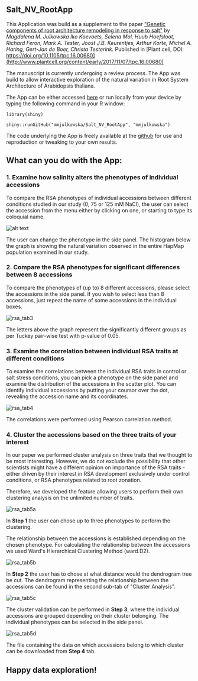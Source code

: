 ## Salt_NV_RootApp

This Application was build as a supplement to the paper ["Genetic components of root architecture remodeling in response to salt"](http://www.plantcell.org/content/early/2017/11/07/tpc.16.00680) by _Magdalena M. Julkowska Iko Koevoets, Selena Mol, Huub Hoefsloot, Richard Feron, Mark A. Tester, Joost J.B. Keurentjes, Arthur Korte, Michel A. Haring, Gert-Jan de Boer, Christa Testerink._ Published in [Plant cell, DOI: https://doi.org/10.1105/tpc.16.00680](http://www.plantcell.org/content/early/2017/11/07/tpc.16.00680) 

The manuscript is currently undergoing a review process. The App was build to allow interactive exploration of the natural variation in Root System Architecture of Arabidopsis thaliana.

The App can be either accessed [here](http://genseq-h0.science.uva.nl/shiny/App/Salt_NV_Root/) or run locally from your device by typing the following command in your R window:

`library(shiny)`

`shiny::runGitHub("mmjulkowska/Salt_NV_RootApp", "mmjulkowska")`

The code underlying the App is freely available at the [github](https://github.com/mmjulkowska/Salt_NV_RootApp) for use and reproduction or tweaking to your own results.

## What can you do with the App:

### 1. Examine how salinity alters the phenotypes of individual accessions 

To compare the RSA phenotypes of individual accessions between different conditions studied in our study (0, 75 or 125 mM NaCl), the user can select the accession from the menu either by clicking on one, or starting to type its coloquial name.

![alt text](https://user-images.githubusercontent.com/14832460/29319232-ef6c5a8a-81db-11e7-9334-fc2b04c43aba.png)

The user can change the phenotype in the side panel. The histogram below the graph is showing the natural variation observed in the entire HapMap population examined in our study.

### 2. Compare the RSA phenotypes for significant differences between 8 accessions

To compare the phenotypes of (up to) 8 different accessions, please select the accessions in the side panel. If you wish to select less than 8 accessions, just repeat the name of some accessions in the individual boxes.

![rsa_tab3](https://user-images.githubusercontent.com/14832460/29319371-7dc1174e-81dc-11e7-87ac-a856629d5491.png)

The letters above the graph represent the significantly different groups as per Tuckey pair-wise test with p-value of 0.05.

### 3. Examine the correlation between individual RSA traits at different conditions

To examine the correlations between the individual RSA traits in control or salt stress conditions, you can pick a phenotype on the side panel and examine the distribution of the accessions in the scatter plot. You can identify individual accessions by putting your coursor over the dot, revealing the accession name and its coordinates.

![rsa_tab4](https://user-images.githubusercontent.com/14832460/29319382-85430ef0-81dc-11e7-8ee0-7f5204853c86.png)

 The correlations were performed using Pearson correlation method.

### 4. Cluster the accessions based on the three traits of your interest 

In our paper we performed cluster analysis on three traits that we thought to be most interesting. However, we do not exclude the possibility that other scientists might have a different opinion on importance of the RSA traits - either driven by their interest in RSA development exclusively under control conditions, or RSA phenotypes related to root zonation. 

Therefore, we developed the feature allowing users to perform their own clustering analysis on the unlimited number of traits.

![rsa_tab5a](https://user-images.githubusercontent.com/14832460/30249288-b8361112-9641-11e7-9f9b-cf71ae22a8db.png)

In __Step 1__ the user can chose up to three phenotypes to perform the clustering. 

The relationship between the accessions is established depending on the chosen phenotype. For calculating the relationship between the accessions we used Ward's Hierarchical Clustering Method (ward.D2). 

![rsa_tab5b](https://user-images.githubusercontent.com/14832460/29319383-8543d718-81dc-11e7-8a7c-52e9135848be.png)

In __Step 2__ the user has to chose at what distance would the dendrogram tree be cut. The dendrogram representing the relationship between the accessions can be found in the second sub-tab of "Cluster Analysis".

![rsa_tab5c](https://user-images.githubusercontent.com/14832460/29319381-85407172-81dc-11e7-9ca7-fb5b59cb3fc4.png)

The cluster validation can be performed in __Step 3__, where the individual accessions are grouped depending on their cluster belonging. The individual phenotypes can be selected in the side panel. 

![rsa_tab5d](https://user-images.githubusercontent.com/14832460/29319380-8511c3a4-81dc-11e7-951e-ed83c15484af.png)

The file containing the data on which accessions belong to which cluster can be downloaded from __Step 4__ tab. 

## Happy data exploration!
